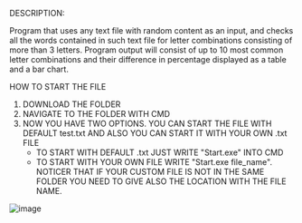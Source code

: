 DESCRIPTION:

Program that uses any text file with random content as an input, and checks all the
words contained in such text file for letter combinations consisting of more than 3 letters.
Program output will consist of up to 10 most common letter combinations and their difference
in percentage displayed as a table and a bar chart.



HOW TO START THE FILE

1. DOWNLOAD THE FOLDER
2. NAVIGATE TO THE FOLDER WITH CMD
3. NOW YOU HAVE TWO OPTIONS. YOU CAN START THE FILE WITH DEFAULT test.txt AND ALSO YOU CAN START IT WITH YOUR OWN .txt FILE
      - TO START WITH DEFAULT .txt JUST WRITE "Start.exe" INTO CMD
      - TO START WITH YOUR OWN FILE WRITE "Start.exe file_name". NOTICER THAT IF YOUR CUSTOM FILE IS NOT IN THE SAME FOLDER YOU NEED TO GIVE ALSO THE LOCATION WITH THE FILE NAME.

![image](https://github.com/user-attachments/assets/caa1da8f-6f7c-48ec-a986-d2be67d35bc4)
